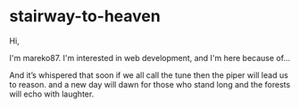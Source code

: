 # stairway-to-heaven

Hi,

I'm mareko87. I'm interested in web development, and  I'm here because of...

And it’s whispered that soon 
if we all call the tune 
then the piper will lead us to reason. 
and a new day will dawn 
for those who stand long 
and the forests will echo with laughter. 
